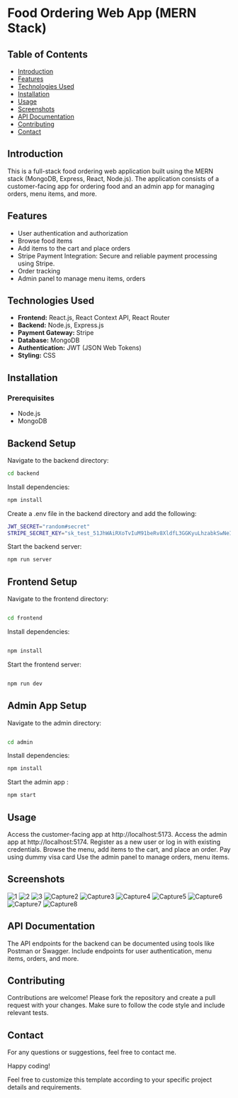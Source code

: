 # Food Ordering Web App (MERN Stack)

## Table of Contents

- [Introduction](#introduction)
- [Features](#features)
- [Technologies Used](#technologies-used)
- [Installation](#installation)
- [Usage](#usage)
- [Screenshots](#screenshots)
- [API Documentation](#api-documentation)
- [Contributing](#contributing)
- [Contact](#contact)

## Introduction

This is a full-stack food ordering web application built using the MERN stack (MongoDB, Express, React, Node.js). The application consists of a customer-facing app for ordering food and an admin app for managing orders, menu items, and more.

## Features

- User authentication and authorization
- Browse food items
- Add items to the cart and place orders
- Stripe Payment Integration: Secure and reliable payment processing using Stripe.
- Order tracking
- Admin panel to manage menu items, orders

## Technologies Used

- **Frontend:** React.js, React Context API, React Router
- **Backend:** Node.js, Express.js
- **Payment Gateway:** Stripe
- **Database:** MongoDB
- **Authentication:** JWT (JSON Web Tokens)
- **Styling:** CSS

## Installation

### Prerequisites

- Node.js
- MongoDB

## Backend Setup

Navigate to the backend directory:

```sh
cd backend

```

Install dependencies:

```sh
npm install
```

Create a .env file in the backend directory and add the following:

```sh
JWT_SECRET="random#secret"
STRIPE_SECRET_KEY="sk_test_51JhWAiRXoTvIuM91beRv8XldfL3GGKyuLhzabkSwNeIXryY51G9UKnwNUFcotg0N6k4UAGhiprjJd4XhAF85JCN4004TC42zkl"
```

Start the backend server:

```sh
npm run server
```

## Frontend Setup

Navigate to the frontend directory:

```sh

cd frontend
```

Install dependencies:

```sh

npm install
```

Start the frontend server:

```sh

npm run dev
```

## Admin App Setup

Navigate to the admin directory:

```sh

cd admin
```

Install dependencies:

```sh
npm install
```

Start the admin app :

```sh
npm start
```

## Usage

Access the customer-facing app at http://localhost:5173.
Access the admin app at http://localhost:5174.
Register as a new user or log in with existing credentials.
Browse the menu, add items to the cart, and place an order.
Pay using dummy visa card
Use the admin panel to manage orders, menu items.

## Screenshots

![1](https://github.com/nagubathula/mern-food-delivery-app/assets/59603716/b3d604f0-ae0e-4e29-9b95-51f6327c3952)
![2](https://github.com/nagubathula/mern-food-delivery-app/assets/59603716/0cb56d94-a715-48bd-9a7d-05c876a05b2c)
![3](https://github.com/nagubathula/mern-food-delivery-app/assets/59603716/f5dd216a-dc8d-4042-9a96-4884cdb17aef)
![Capture2](https://github.com/nagubathula/mern-food-delivery-app/assets/59603716/22fc6a58-b713-4ab7-babb-cff5844e7c55)
![Capture3](https://github.com/nagubathula/mern-food-delivery-app/assets/59603716/0f7fe1ab-8c29-4fa2-bdb2-7212994cdf80)
![Capture4](https://github.com/nagubathula/mern-food-delivery-app/assets/59603716/f41881c6-e148-4215-9953-458bbe602007)
![Capture5](https://github.com/nagubathula/mern-food-delivery-app/assets/59603716/34e366fa-8ee5-4f77-a5e0-d5d4ea294672)
![Capture6](https://github.com/nagubathula/mern-food-delivery-app/assets/59603716/1894f642-ea89-42de-ad74-de173c6c42aa)
![Capture7](https://github.com/nagubathula/mern-food-delivery-app/assets/59603716/1a94b8aa-aa4e-4991-9d45-f6548f793b47)
![Capture8](https://github.com/nagubathula/mern-food-delivery-app/assets/59603716/c85e4c11-7ebf-4e45-8678-4000abde835d)

## API Documentation

The API endpoints for the backend can be documented using tools like Postman or Swagger. Include endpoints for user authentication, menu items, orders, and more.

## Contributing

Contributions are welcome! Please fork the repository and create a pull request with your changes. Make sure to follow the code style and include relevant tests.

## Contact

For any questions or suggestions, feel free to contact me.

Happy coding!

Feel free to customize this template according to your specific project details and requirements.
